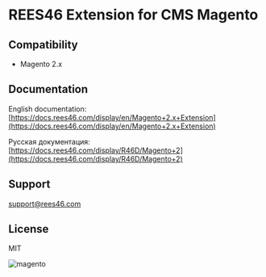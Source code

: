 # REES46 Extension for CMS Magento

## Compatibility

* Magento 2.x

## Documentation

English documentation: [https://docs.rees46.com/display/en/Magento+2.x+Extension](https://docs.rees46.com/display/en/Magento+2.x+Extension)

Русская документация: [https://docs.rees46.com/display/R46D/Magento+2](https://docs.rees46.com/display/R46D/Magento+2)

## Support

[support@rees46.com](mailto:support@rees46.com)

## License

MIT

![magento](https://api.rees46.com/marker/magento)

